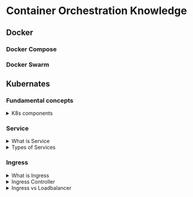 # Container Orchestration Knowledge
## Docker



### Docker Compose
### Docker Swarm

## Kubernates

### Fundamental concepts

<details>
  <summary>K8s components</summary>
  <br/>

 + Control Plane Components:

  1. **kube-apiserver:** The core component that exposes the Kubernetes API.
  2. **etcd:** A consistent and highly-available key-value store used for all cluster data.
  3. **kube-scheduler:** Assigns pods to nodes based on resource availability.
  4. **kube-controller-manager:** Runs various controllers to manage the state of the cluster.
  5. **cloud-controller-manager:** Integrates with cloud providers (optional).

  + Node Components

  1. **kubelet:** Ensures that containers are running in a pod.
  2. **kube-proxy:** Maintains network rules on nodes to facilitate communication between pods.
  3. **Container runtime:** Software responsible for running containers (e.g., Docker, containerd).

  + Additional Components

  1. **Pods:** The smallest deployable units in Kubernetes, which can contain one or more containers.
  2. **Services:** Define a logical set of pods and a policy to access them.
  3. **Ingress:** Manages external access to services, typically HTTP.
  4. **ConfigMaps and Secrets:** Store configuration data and sensitive information, respectively.
  5. **Persistent Volumes (PV):** Provide persistent storage for pods.

  ![](images/kubernetes-cluster-architecture.png)
  
</details>

### Service

<details>
  <summary>What is Service</summary>
  <br/>

  Service is an abstraction that defines a logical set of Pods and a policy by which to access them. 

  + **Network Access:** A Service provides a stable endpoint (IP address and DNS name) to access a set of Pods1.
  + **Load Balancing:** It can distribute traffic across multiple Pods, ensuring that the load is balanced and no single Pod is overwhelmed.
  
</details>
<details>
  <summary>Types of Services</summary>
  <br/>

  **ClusterIP** 
  + This is the default type
  + It exposes the Service on a cluster-internal IP. This means the Service is only **accessible within the cluster**.
  + Apply for internal communication between different components of an application that do not need to be exposed to the outside world.
  + For example, connecting a backend service to a frontend service **within the same cluster**.

  **NodePort:** 
  + Exposes your application on each Node’s IP at a static port. _Node’s IP refers to the IP address assigned to a node._
  + NodePort services use a port from a predefined range, typically between **30000** and **327671**.
  + Useful for development or testing environments where you need to access the application from your local machine.

  **LoadBalancer:**
  + Exposes the Service externally using a cloud provider’s load balancer.
  + Suitable for production environments where you need scalable access from the internet.

  **ExternalName**
  + Maps a Service to the contents of the `externalName` field.
  + Redirects traffic to an external service outside the Kubernetes cluster.
  + Integrating with external services that are not part of the Kubernetes cluster.
  
</details>

### Ingress

<details>
  <summary>What is Ingress</summary>
  <br/>

  + Ingress is a resource that manages external access to services within a cluster, typically handling HTTP and HTTPS traffic.
  + It acts as a gateway, providing a single entry point for external traffic and routing it to the services.

  **How Ingress works:**

  + **Ingress Resource:** Defines the set of rules for routing external traffic to services within the cluster.
  + **Ingress Controller:** A component that implements the Ingress resource. Popular Ingress controllers include **NGINX**.
    
</details>

<details>
  <summary>Ingress Controller</summary>
  <br/>

  An Ingress controller is a daemon running in a Pod that watches the `/ingresses` endpoint. The Ingress controller uses the configured set of rules to allow traffic into a service. Without an Ingress controller, the Ingress resource has no effect.

  **Key Functions:**
  + Reverse Proxy: Forwards client requests to the appropriate backend services.
  + Load Balancing: Distributes incoming traffic across multiple backend services.
  + SSL/TLS Termination: Manages SSL/TLS certificates and handles secure connections.
    
</details>

<details>
  <summary>Ingress vs Loadbalancer</summary>
  <br/>

  
  
</details>
